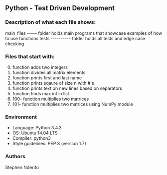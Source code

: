 ## Python - Test Driven Development
### Description of what each file shows:
main_files ----- folder holds main programs that showcase examples of how to use functions
tests ---------- folder holds all tests and edge case checking
### Files that start with:
0. function adds two integers
1. function divides all matrix elements
2. function prints first and last name
3. function prints sqaure of size n with #'s
4. function prints text on new lines based on separators
5. function finds max int in list
6. 100- function multiplies two matrices
7. 101- function multiplies two matrices using NumPy module

### Environment
* Language: Python 3.4.3
* OS: Ubuntu 14.04 LTS
* Compiler: python3
* Style guidelines: PEP 8 (version 1.7) 

### Authors
Stephen Nderitu
